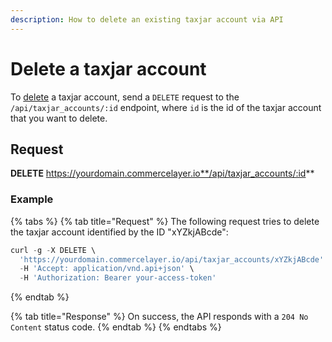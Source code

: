 ```yaml
---
description: How to delete an existing taxjar account via API
---
```


# Delete a taxjar account

To <a href="https://docs.commercelayer.io/developers/deleting-resources" target="_blank">delete</a> a taxjar account, send a `DELETE` request to the `/api/taxjar_accounts/:id` endpoint, where `id` is the id of the taxjar account that you want to delete.

## Request

**DELETE** https://yourdomain.commercelayer.io**/api/taxjar_accounts/:id**

### Example

{% tabs %}
{% tab title="Request" %}
The following request tries to delete the taxjar account identified by the ID "xYZkjABcde":

```javascript
curl -g -X DELETE \
  'https://yourdomain.commercelayer.io/api/taxjar_accounts/xYZkjABcde' \
  -H 'Accept: application/vnd.api+json' \
  -H 'Authorization: Bearer your-access-token'
```
{% endtab %}

{% tab title="Response" %}
On success, the API responds with a `204 No Content` status code.
{% endtab %}
{% endtabs %}

